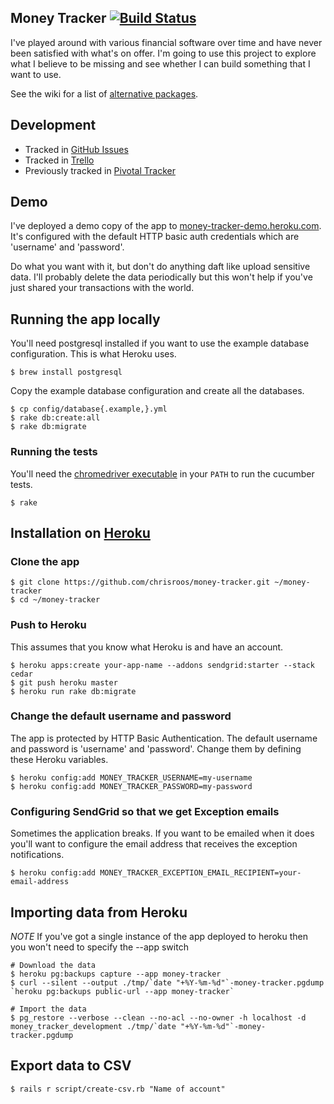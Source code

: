 ## Money Tracker [![Build Status](https://secure.travis-ci.org/chrisroos/money-tracker.png?branch=master)](http://travis-ci.org/chrisroos/money-tracker)

I've played around with various financial software over time and have never been satisfied with what's on offer.  I'm going to use this project to explore what I believe to be missing and see whether I can build something that I want to use.

See the wiki for a list of [alternative packages](https://github.com/chrisroos/money-tracker/wiki/Alternatives).

## Development

* Tracked in [GitHub Issues](https://github.com/chrisroos/money-tracker/issues)
* Tracked in [Trello](https://trello.com/b/N0kPdGAW/money-tracker)
* Previously tracked in [Pivotal Tracker](https://www.pivotaltracker.com/n/projects/290359)

## Demo

I've deployed a demo copy of the app to [money-tracker-demo.heroku.com](https://money-tracker-demo.heroku.com).  It's configured with the default HTTP basic auth credentials which are 'username' and 'password'.

Do what you want with it, but don't do anything daft like upload sensitive data.  I'll probably delete the data periodically but this won't help if you've just shared your transactions with the world.

## Running the app locally

You'll need postgresql installed if you want to use the example database configuration. This is what Heroku uses.

    $ brew install postgresql

Copy the example database configuration and create all the databases.

    $ cp config/database{.example,}.yml
    $ rake db:create:all
    $ rake db:migrate

### Running the tests

You'll need the [chromedriver executable](http://code.google.com/p/chromium/downloads/list) in your `PATH` to run the cucumber tests.

    $ rake

## Installation on [Heroku](http://www.heroku.com/)

### Clone the app

    $ git clone https://github.com/chrisroos/money-tracker.git ~/money-tracker
    $ cd ~/money-tracker

### Push to Heroku

This assumes that you know what Heroku is and have an account.

    $ heroku apps:create your-app-name --addons sendgrid:starter --stack cedar
    $ git push heroku master
    $ heroku run rake db:migrate

### Change the default username and password

The app is protected by HTTP Basic Authentication.  The default username and password is 'username' and 'password'.  Change them by defining these Heroku variables.

    $ heroku config:add MONEY_TRACKER_USERNAME=my-username
    $ heroku config:add MONEY_TRACKER_PASSWORD=my-password

### Configuring SendGrid so that we get Exception emails

Sometimes the application breaks.  If you want to be emailed when it does you'll want to configure the email address that receives the exception notifications.

    $ heroku config:add MONEY_TRACKER_EXCEPTION_EMAIL_RECIPIENT=your-email-address

## Importing data from Heroku

*NOTE* If you've got a single instance of the app deployed to heroku then you won't need to specify the --app switch

    # Download the data
    $ heroku pg:backups capture --app money-tracker
    $ curl --silent --output ./tmp/`date "+%Y-%m-%d"`-money-tracker.pgdump `heroku pg:backups public-url --app money-tracker`

    # Import the data
    $ pg_restore --verbose --clean --no-acl --no-owner -h localhost -d money_tracker_development ./tmp/`date "+%Y-%m-%d"`-money-tracker.pgdump

## Export data to CSV

    $ rails r script/create-csv.rb "Name of account"
